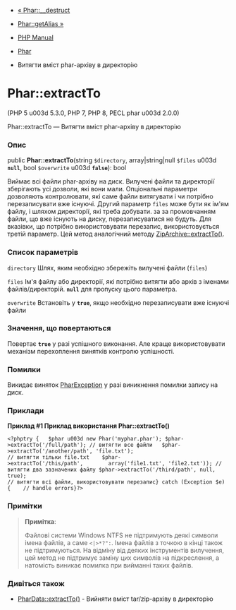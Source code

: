 - [« Phar::\_\_destruct](phar.destruct.md)
- [Phar::getAlias »](phar.getalias.md)

- [PHP Manual](index.md)
- [Phar](class.phar.md)
- Витягти вміст phar-архіву в директорію

# Phar::extractTo

(PHP 5 u003d 5.3.0, PHP 7, PHP 8, PECL phar u003d 2.0.0)

Phar::extractTo — Витягти вміст phar-архіву в директорію

### Опис

public **Phar::extractTo**(string `$directory`, array\|string\|null
`$files` u003d **`null`**, bool `$overwrite` u003d **`false`**): bool

Виймає всі файли phar-архіву на диск. Вилучені файли та директорії
зберігають усі дозволи, які вони мали. Опціональні параметри
дозволяють контролювати, які саме файли витягувати і чи потрібно
перезаписувати вже існуючі. Другий параметр `files` може бути як
ім'ям файлу, і шляхом директорії, які треба добувати. за
за промовчанням файли, що вже існують на диску, перезаписуватися не будуть. Для
вказівки, що потрібно використовувати перезапис, використовується третій
параметр. Цей метод аналогічний методу
[ZipArchive::extractTo()](ziparchive.extractto.md).

### Список параметрів

`directory`
Шлях, яким необхідно збережіть вилучені файли (`files`)

`files`
Ім'я файлу або директорії, які потрібно витягти або архів з іменами
файлів/директорій. **`null`** для пропуску цього параметра.

`overwrite`
Встановіть у **`true`**, якщо необхідно перезаписувати вже існуючі
файли

### Значення, що повертаються

Повертає **`true`** у разі успішного виконання. Але краще
використовувати механізм перехоплення винятків контролю успішності.

### Помилки

Викидає виняток [PharException](class.pharexception.md)
у разі виникнення помилки запису на диск.

### Приклади

**Приклад #1 Приклад використання **Phar::extractTo()****

`<?phptry {   $phar u003d new Phar('myphar.phar'); $phar->extractTo('/full/path'); // витягти все файли   $phar->extractTo('/another/path', 'file.txt'); // витягти тільки file.txt    $phar->extractTo('/this/path',        array('file1.txt', 'file2.txt')); // витягти два зазначених файлу $phar->extractTo('/third/path', null, true); // витягти всі файли, використовувати перезапис} catch (Exception $e) {    // handle errors}?> `

### Примітки

> **Примітка**:
>
> Файлові системи Windows NTFS не підтримують деякі символи
> імена файлів, а саме `<|>*?":`. Імена файлів з точкою в кінці також
> не підтримуються. На відміну від деяких інструментів вилучення,
> цей метод не підтримує заміну цих символів на підкреслення, а
> натомість виникає помилка при вийманні таких файлів.

### Дивіться також

- [PharData::extractTo()](phardata.extractto.md) - Вийняти
вміст tar/zip-архіву в директорію
